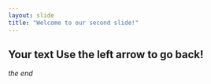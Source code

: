 ```yaml
---
layout: slide
title: "Welcome to our second slide!"
---
```

Your text
Use the left arrow to go back!
---
*the end*
